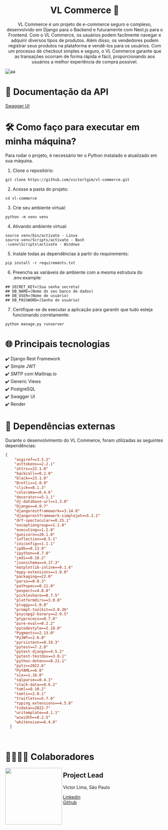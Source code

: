 
<h1 align="center">
  VL Commerce 🛒
</h1>

<p align = "center">
VL Commerce é um projeto de e-commerce seguro e complexo, desenvolvido em Django para o Backend e futuramente com Next.js para o Frontend. Com o VL Commerce, os usuários podem facilmente navegar e adquirir diversos tipos de produtos. Além disso, os vendedores podem registrar seus produtos na plataforma e vendê-los para os usuários. Com um processo de checkout simples e seguro, o VL Commerce garante que as transações ocorram de forma rápida e fácil, proporcionando aos usuários a melhor experiência de compra possível.
</p>

![aa](https://user-images.githubusercontent.com/109770689/237012074-c2fc8647-2a39-4b9f-9e0e-49bdb051ec9d.jpg)

# 📁 Documentação da API

[Swagger UI](https://vl-commerce.onrender.com/api/docs/swagger-ui/)

# 🛠️ Como faço para executar em minha máquina?

Para rodar o projeto, é necessário ter o Python instalado e atualizado em sua máquina.

1. Clone o repositório:
```  
git clone https://github.com/victorlgim/vl-commerce.git
```

2. Acesse a pasta do projeto:
```  
cd vl-commerce
```

3. Crie seu ambiente virtual:
```  
python -m venv venv
```

4. Ativando ambiente virtual:
```  
source venv/bin/activate - Linux
source venv/Scripts/activate - Bash
.\venv\Scripts\activate - Windows
```

5. Instale todas as dependências à partir do requirements:
```  
pip install -r requirements.txt 
```

6. Preencha as variáveis de ambiente com a mesma estrutura do .env.example:
```  
## SECRET_KEY=(Sua senha secreta)
## DB_NAME=(Nome do seu banco de dados)
## DB_USER=(Nome de usuário)
## DB_PASSWORD=(Senha do usuário)
```

7. Certifique-se de executar a aplicação para garantir que tudo esteja funcionando corretamente:
```  
python manage.py runserver
```


# 🌐 Principais tecnologias

✔️ Django Rest Framework <br>
✔️ Simple JWT <br>
✔️ SMTP com Mailtrap.io <br>
✔️ Generic Views <br>
✔️ PostgreSQL <br>
✔️ Swagger UI <br>
✔️ Render <br>


# 🔔 Dependências externas

Durante o desenvolvimento do VL Commerce, foram utilizadas as seguintes dependências:

```json
{
    "asgiref==3.5.2"
    "asttokens==2.2.1"
    "attrs==22.1.0"
    "backcall==0.2.0"
    "black==23.1.0"
    "Brotli==1.0.9"
    "click==8.1.3"
    "colorama==0.4.6"
    "decorator==5.1.1"
    "dj-database-url==1.3.0"
    "Django==4.0.7"
    "djangorestframework==3.14.0"
    "djangorestframework-simplejwt==5.2.2"
    "drf-spectacular==0.25.1"
    "exceptiongroup==1.1.0"
    "executing==1.2.0"
    "gunicorn==20.1.0"
    "inflection==0.5.1"
    "iniconfig==1.1.1"
    "ipdb==0.13.9"
    "ipython==8.7.0"
    "jedi==0.18.2"
    "jsonschema==4.17.3"
    "matplotlib-inline==0.1.6"
    "mypy-extensions==1.0.0"
    "packaging==22.0"
    "parso==0.8.3"
    "pathspec==0.11.0"
    "pexpect==4.8.0"
    "pickleshare==0.7.5"
    "platformdirs==3.0.0"
    "pluggy==1.0.0"
    "prompt-toolkit==3.0.36"
    "psycopg2-binary==2.9.5"
    "ptyprocess==0.7.0"
    "pure-eval==0.2.2"
    "pycodestyle==2.10.0"
    "Pygments==2.13.0"
    "PyJWT==2.6.0"
    "pyrsistent==0.19.3"
    "pytest==7.2.0"
    "pytest-django==4.5.2"
    "pytest-testdox==3.0.1"
    "python-dotenv==0.21.1"
    "pytz==2022.6"
    "PyYAML==6.0"
    "six==1.16.0"
    "sqlparse==0.4.3"
    "stack-data==0.6.2"
    "toml==0.10.2"
    "tomli==2.0.1"
    "traitlets==5.7.0"
    "typing_extensions==4.5.0"
    "tzdata==2022.7"
    "uritemplate==4.1.1"
    "wcwidth==0.2.5"
    "whitenoise==6.4.0"
  }
```
<br>


# 👨‍👨‍👦‍👦 Colaboradores

<img align="left" width="180" src="https://ca.slack-edge.com/TQZR39SET-U03LP2TTUTZ-8ad150453df2-512" />
<h2>Project Lead</h2>
<p>Victor Lima, São Paulo</p>

[Linkedin](https://www.linkedin.com/in/vitor-lima/) <br>
[Github](https://github.com/victorglim)









